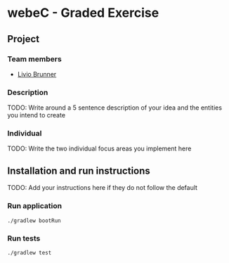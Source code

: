 # webeC - Graded Exercise

## Project

### Team members

- [Livio Brunner](mailto:livio.brunner@students.fhnw.ch)

### Description

TODO: Write around a 5 sentence description of your idea and the entities you intend to create

### Individual

TODO: Write the two individual focus areas you implement here

## Installation and run instructions

TODO: Add your instructions here if they do not follow the default

### Run application

```
./gradlew bootRun
```

### Run tests

```
./gradlew test
```
